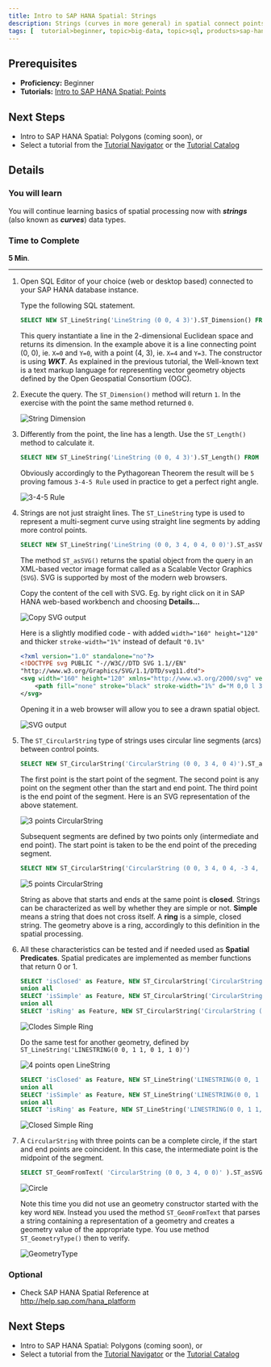```yaml
---
title: Intro to SAP HANA Spatial: Strings
description: Strings (curves in more general) in spatial connect points
tags: [  tutorial>beginner, topic>big-data, topic>sql, products>sap-hana, products>sap-hana,-express-edition ]
---
```

## Prerequisites  
 - **Proficiency:** Beginner
 - **Tutorials:** [Intro to SAP HANA Spatial: Points](http://go.sap.com/developer/tutorials/hana-spatial-intro1-point.html)

## Next Steps
 - Intro to SAP HANA Spatial: Polygons (coming soon), or
 - Select a tutorial from the [Tutorial Navigator](http://go.sap.com/developer/tutorial-navigator.html) or the [Tutorial Catalog](http://go.sap.com/developer/tutorials.html)

## Details
### You will learn  
You will continue learning basics of spatial processing now with ___strings___ (also known as ___curves___) data types.

### Time to Complete
**5 Min**.

---

1. Open SQL Editor of your choice (web or desktop based) connected to your SAP HANA database instance.

    Type the following SQL statement.
    ```sql
    SELECT NEW ST_LineString('LineString (0 0, 4 3)').ST_Dimension() FROM dummy;
    ```

    This query instantiate a line in the 2-dimensional Euclidean space and returns its dimension. In the example above it is a line connecting point (0, 0), ie. `X=0` and `Y=0`, with a point (4, 3),  ie. `X=4` and `Y=3`. The constructor is using ___WKT___. As explained in the previous tutorial, the Well-known text is a text markup language for representing vector geometry objects defined by the Open Geospatial Consortium (OGC).

2. Execute the query. The `ST_Dimension()` method will return `1`. In the exercise with the point the same method returned `0`.

    ![String Dimension](spatial0201.jpg)

3. Differently from the point, the line has a length. Use the `ST_Length()` method to calculate it.

    ```sql
    SELECT NEW ST_LineString('LineString (0 0, 4 3)').ST_Length() FROM dummy;
    ```

    Obviously accordingly to the Pythagorean Theorem the result will be `5` proving famous `3-4-5 Rule` used in practice to get a perfect right angle.

    ![3-4-5 Rule](spatial0202.jpg)

4. Strings are not just straight lines. The `ST_LineString` type is used to represent a multi-segment curve using straight line segments by adding more control points.

    ```sql
    SELECT NEW ST_LineString('LineString (0 0, 3 4, 0 4, 0 0)').ST_asSVG() as SVG FROM dummy;
    ```

    The method `ST_asSVG()` returns the spatial object from the query in an XML-based vector image format called as a Scalable Vector Graphics (`SVG`). SVG is supported by most of the modern web browsers.

    Copy the content of the cell with SVG. Eg. by right click on it in SAP HANA web-based workbench and choosing **Details...**

    ![Copy SVG output](spatial0203.jpg)

    Here is a slightly modified code - with added `width="160" height="120"` and thicker `stroke-width="1%"` instead of default `"0.1%"`
    ```xml
    <?xml version="1.0" standalone="no"?>
    <!DOCTYPE svg PUBLIC "-//W3C//DTD SVG 1.1//EN"
    "http://www.w3.org/Graphics/SVG/1.1/DTD/svg11.dtd">
    <svg width="160" height="120" xmlns="http://www.w3.org/2000/svg" version="1.1" viewBox="-.003 -4.004 3.006 4.008">
    	<path fill="none" stroke="black" stroke-width="1%" d="M 0,0 l 3,-4 -3,0 0,4 "/>
    </svg>
    ```

    Opening it in a web browser will allow you to see a drawn spatial object.

    ![SVG output](spatial0204.jpg)

5. The `ST_CircularString` type of strings uses circular line segments (arcs) between control points.

    ```sql
    SELECT NEW ST_CircularString('CircularString (0 0, 3 4, 0 4)').ST_asSVG() as SVG FROM dummy;
    ```

    The first point is the start point of the segment. The second point is any point on the segment other than the start and end point. The third point is the end point of the segment. Here is an SVG representation of the above statement.

    ![3 points CircularString](spatial0205.jpg)

    Subsequent segments are defined by two points only (intermediate and end point). The start point is taken to be the end point of the preceding segment.

    ```sql
    SELECT NEW ST_CircularString('CircularString (0 0, 3 4, 0 4, -3 4, 0 0)').ST_asSVG() as SVG FROM dummy;
    ```

    ![5 points CircularString](spatial0206.jpg)

    String as above that starts and ends at the same point is **closed**. Strings can be characterized as well by whether they are simple or not. **Simple** means a string that does not cross itself. A **ring** is a simple, closed string. The geometry above is a ring, accordingly to this definition in the spatial processing.

6. All these characteristics can be tested and if needed used as **Spatial Predicates**. Spatial predicates are implemented as member functions that return 0 or 1.

    ```sql
    SELECT 'isClosed' as Feature, NEW ST_CircularString('CircularString (0 0, 3 4, 0 4, -3 4, 0 0)').ST_isClosed() as FeatureTest FROM dummy
    union all
    SELECT 'isSimple' as Feature, NEW ST_CircularString('CircularString (0 0, 3 4, 0 4, -3 4, 0 0)').ST_isSimple() as FeatureTest FROM dummy
    union all
    SELECT 'isRing' as Feature, NEW ST_CircularString('CircularString (0 0, 3 4, 0 4, -3 4, 0 0)').ST_isRing() as FeatureTest FROM dummy;
    ```

    ![Clodes Simple Ring](spatial0207.jpg)

    Do the same test for another geometry, defined by `ST_LineString('LINESTRING(0 0, 1 1, 0 1, 1 0)')`

    ![4 points open LineString](spatial0208.jpg)

    ```sql
    SELECT 'isClosed' as Feature, NEW ST_LineString('LINESTRING(0 0, 1 1, 0 1, 1 0)').ST_isClosed() as FeatureTest FROM dummy
    union all
    SELECT 'isSimple' as Feature, NEW ST_LineString('LINESTRING(0 0, 1 1, 0 1, 1 0)').ST_isSimple() as FeatureTest FROM dummy
    union all
    SELECT 'isRing' as Feature, NEW ST_LineString('LINESTRING(0 0, 1 1, 0 1, 1 0)').ST_isRing() as FeatureTest FROM dummy;
    ```

    ![Closed Simple Ring](spatial0209.jpg)

7. A `CircularString` with three points can be a complete circle, if the start and end points are coincident. In this case, the intermediate point is the midpoint of the segment.

    ```sql
    SELECT ST_GeomFromText( 'CircularString (0 0, 3 4, 0 0)' ).ST_asSVG() as SVG FROM dummy;
    ```

    ![Circle](spatial0210.jpg)

    Note this time you did not use an geometry constructor started with the key word `NEW`. Instead you used the method `ST_GeomFromText` that parses a string containing a representation of a geometry and creates a geometry value of the appropriate type. You use method `ST_GeometryType()` then to verify.

    ![GeometryType](spatial0211.jpg)

### Optional
 - Check SAP HANA Spatial Reference at http://help.sap.com/hana_platform

## Next Steps
- Intro to SAP HANA Spatial: Polygons (coming soon), or
- Select a tutorial from the [Tutorial Navigator](http://go.sap.com/developer/tutorial-navigator.html) or the [Tutorial Catalog](http://go.sap.com/developer/tutorials.html)
